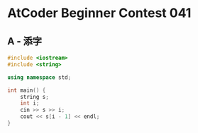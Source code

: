 # AtCoder Beginner Contest 041
## A - 添字
```cpp
#include <iostream>
#include <string>

using namespace std;

int main() {
    string s;
    int i;
    cin >> s >> i;
    cout << s[i - 1] << endl;
}
```
